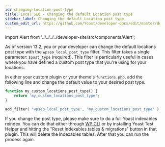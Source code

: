 ```yaml
---
id: changing-location-post-type
title: Local SEO - Changing the default Location post type
sidebar_label: Changing the default Location post type
custom_edit_url: https://github.com/Yoast/developer-docs/edit/master/docs/customization/local-seo/changing-location-post-type.md
---
```

import Alert from '../../../../developer-site/src/components/Alert';

As of version 13.2, you or your developer can change the default locations post type with the `wpseo_local_post_type` filter. This filter takes a single parameter: `$post_type` (required).
This filter is particularly useful in cases where you have defined a custom post type that you're using for your locations.

In either your custom plugin or your theme's `functions.php`, add the following line and change the default value to your desired post type.

```php
function my_custom_locations_post_type() {
    return 'my_custom_locations_post_type';
}

add_filter( 'wpseo_local_post_type', 'my_custom_locations_post_type' );
```

<Alert>

If you change the post type, please make sure to do a full Yoast indexables reindex. You can do that either through [WP CLI](../yoast-seo/indexables-cli.md) or by installing Yoast Test Helper and hitting the "Reset Indexables tables & migrations" button in that plugin. This will delete the Indexables tables. After that you can run the process again.
</Alert>
